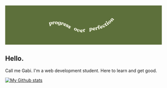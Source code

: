 ![ ](banner.png)

## Hello.

Call me Gabi. I'm a web development student. Here to learn and get good.

[![My Github stats](https://github-readme-stats.vercel.app/api?username=gabi-studio)](https://github.com/gabi-studio/github-readme-stats)